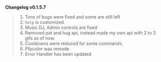 __**Changelog v0.1.5.7**__
> 1. Tons of bugs were fixed and some are still left
> 2. `help` is customized.
> 3. Music DJ, Admin controls are fixed
> 4. Removed pat and hug api, instead made my own api with 2 to 3 gifs as of now.
> 5. Cooldowns were reduced for some commands.
> 6. Pfpcolor was remade
> 7. Error Handler has been updated
